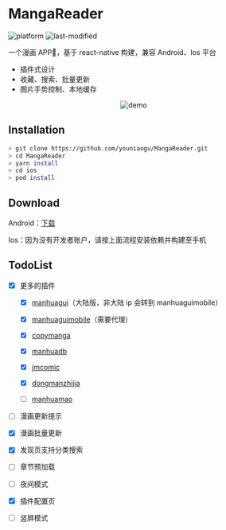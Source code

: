 # MangaReader

![platform](https://img.shields.io/badge/platform-android%20%7C%20ios-lightgrey)
![last-modified](https://img.shields.io/aur/last-modified/MangaReader)

一个漫画 APP📱，基于 react-native 构建，兼容 Android、Ios 平台

- 插件式设计
- 收藏、搜索、批量更新
- 图片手势控制、本地缓存

<p align="center">
  <img src="./demo.gif" alt="demo" />
</p>

## Installation

```bash
> git clone https://github.com/youniaogu/MangaReader.git
> cd MangaReader
> yarn install
> cd ios
> pod install
```

## Download

Android：[下载](https://github.com/youniaogu/MangaReader/releases)

Ios：因为没有开发者账户，请按上面流程安装依赖并构建至手机

## TodoList

- [x] 更多的插件

  - [x] [manhuagui](https://www.mhgui.com/)（大陆版，非大陆 ip 会转到 manhuaguimobile）

  - [x] [manhuaguimobile](https://m.manhuagui.com/)（需要代理）

  - [x] [copymanga](https://www.copymanga.org/)

  - [x] [manhuadb](https://www.manhuadb.com/)

  - [x] [jmcomic](https://jmcomic.asia)

  - [x] [dongmanzhijia](https://m.dmzj.com/)

  - [ ] [manhuamao](https://www.maofly.com/)

- [ ] 漫画更新提示

- [x] 漫画批量更新

- [x] 发现页支持分类搜索

- [ ] 章节预加载

- [ ] 夜间模式

- [x] 插件配置页

- [ ] 竖屏模式
